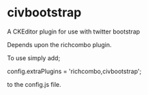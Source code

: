 civbootstrap
============

A CKEditor plugin for use with twitter bootstrap

Depends upon the richcombo plugin.

To use simply add;

  config.extraPlugins = 'richcombo,civbootstrap';
  
to the config.js file.
